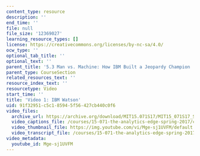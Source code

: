 ```yaml
---
content_type: resource
description: ''
end_time: ''
file: null
file_size: '12369027'
learning_resource_types: []
license: https://creativecommons.org/licenses/by-nc-sa/4.0/
ocw_type: ''
optional_tab_title: ''
optional_text: ''
parent_title: '5.3 Man vs. Machine: How IBM Built a Jeopardy Champion '
parent_type: CourseSection
related_resources_text: ''
resource_index_text: ''
resourcetype: Video
start_time: ''
title: 'Video 1: IBM Watson'
uid: 91f32951-c5c1-8594-5f56-427cb440c0f6
video_files:
  archive_url: https://archive.org/download/MIT15.071S17/MIT15_071S17_Session_5.3.01_300k.mp4
  video_captions_file: /courses/15-071-the-analytics-edge-spring-2017/c82b832d2c3e50afa7c2a7b80e1f2174_Mge-sj1UVFM.vtt
  video_thumbnail_file: https://img.youtube.com/vi/Mge-sj1UVFM/default.jpg
  video_transcript_file: /courses/15-071-the-analytics-edge-spring-2017/5ee12b61caaa26eda069327599f284e7_Mge-sj1UVFM.pdf
video_metadata:
  youtube_id: Mge-sj1UVFM
---
```

